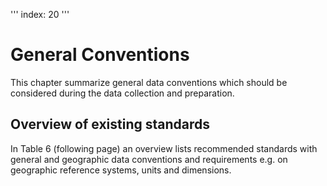 '''
index: 20
'''
# General Conventions

This chapter summarize general data conventions which should be considered during the data collection and preparation.

## Overview of existing standards

In Table 6 (following page) an overview lists recommended standards with general and geographic data conventions and
requirements e.g. on geographic reference systems, units and dimensions.